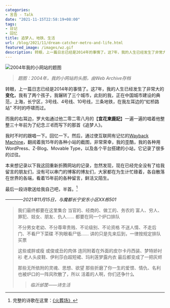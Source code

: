 ```yaml
---
categories:
- 言吾 - Talk
date: "2021-11-15T22:58:19+08:00"
tags:
- 日记
- 回忆
title: 追梦人、地铁、生活
url: /blog/2021/11/dream-catcher-metro-and-life.html
featured_image: /images/wz.gif
description: 转眼，上一篇日志已经是2014年的事情了。这7年，我的人生已经发生了非常大的变化，我有了两个孩子，我辗转了三个城市，此刻的我，正在中国城市建设的典范，上海，长宁区，3号线、4号线、10号线，三条地铁，在我左耳边的“虹桥路站” 不时的呼啸而过。
---
```

![2004年我的小网站的题图](/images/wz.gif)
>  *题图：2004年，我的小网站的头图，由Web Archive存档*
 
转眼，上一篇日志已经是2014年的事情了。这7年，我的人生已经发生了非常大的**变化**，我有了两个孩子，我辗转了三个城市，此刻的我，正在中国城市建设的典范，上海，长宁区，3号线、4号线、10号线，三条地铁，在我左耳边的“虹桥路站” 不时的呼啸而过。

而我的右耳边，罗大佑通过他二零二零八月的【**宜花東鹿記**】一遍一遍的唱着他整整三十年前为了纪念*三毛*而写下的那首《追梦人》。

我时不时的跟唱一下。回忆一下。然后，通过使互联网有记忆的[Wayback Machine](https://web.archive.org/web/)，翻阅着我15年的各种小站的截图，非常荣幸，我的歪酷，我的各种用WordPress、Z-Blog、Movable Type，以及各个平台搭建的小站，它记录了很多的过往。

本来想记录以下我这回重新折腾网站的记录，忽然发现，现在已经完全没有了给我留言的朋友们，没有可以串门的博客的博友们，大家都在为生计忙碌着，各自散落在世界的各端，看着15年前的各种留言，鲜活又陌生。

最后一段诗歌送给我自己吧，半首。[^1]

*————2021年11月15日，与魔都长宁安东小区XX栋501*
 
> 我们最终都要在这里集合
> 当官的、经商的、做工的、务农的
> 富人、穷人、罪犯、妓女、朋友、仇人……
> 都要在同一个炉口排队
> 
> 不分男女老幼、不分尊卑贵贱、不论级别、不论资格
> 不送人情、不走后门、不看尸下菜碟
> 不狗眼看尸低……
> 讲的只是先来后到，一律按规定排队买票
> 
> 这些或胖或瘦 或俊或丑的肉体
> 连同附着在外面的皮尔卡丹西装、梦特娇衬衫
> 老人头皮鞋、伊利莎白超短裙、玛利莲梦露内衣
> 最后都变成了一把灰烬
> 
> 那些无所依附的灵魂、思想、欲望
> 那些折磨了你一生的爱恨、情仇、名利
> 也被炉口的一阵风吹散了，所以
> 活着的人啊，你们还争什么
>
>  > *临沂邰筐——诗生活*  
>

[^1]: 完整的诗歌在这里：[《火葬场》](/blog/2004/11/the-poem-crematory.html)
